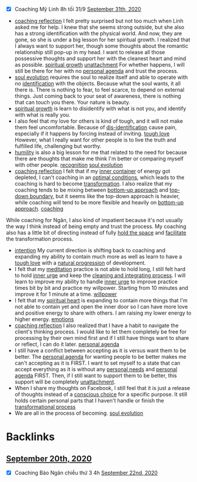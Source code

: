 - [x] Coaching Mỹ Linh 8h tối 31/9 [September 31th, 2020](<September 31th, 2020.md>)
- [coaching reflection](<coaching reflection.md>) I felt pretty surprised but not too much when Linh asked me for help. I knew that she seems strong outside, but she also has a strong identification with the physical world. And now, they are gone, so she is under a big lesson for her spiritual growth. I realized that I always want to support her, though some thoughts about the romantic relationship still pop-up in my head. I want to release all those possessive thoughts and support her with the cleanest heart and mind as possible. [spiritual growth](<spiritual growth.md>) [unattachment](<unattachment.md>) For whether happens, I will still be there for her with no [personal agenda](<personal agenda.md>) and trust the process.
- [soul evolution](<soul evolution.md>) requires the soul to realize itself and able to operate with no [identification](<identification.md>) with the objects. Because what the soul wants, it all there is. There is nothing to fear, to feel scarce, to depend on external things. Just coming back to your seat of awareness, there is nothing that can touch you there. Your nature is beauty.
- [spiritual growth](<spiritual growth.md>) is learn to disidentify with what is not you, and identify with what is really you.
- I also feel that my love for others is kind of tough, and it will not make them feel uncomfortable. Because of [dis-identification](<dis-identification.md>) cause pain, especially if it happens by forcing instead of inviting. [tough love](<tough love.md>) However, what I really want for other people is to live the truth and fulfilled life, challenging but worthy.
- [humility](<humility.md>) is also a big lesson for me that related to the need for because there are thoughts that make me think I'm better or comparing myself with other people. [recognition](<recognition.md>) [soul evolution](<soul evolution.md>)
- [coaching reflection](<coaching reflection.md>) I felt that if my [inner container](<inner container.md>) of energy got depleted, I can't coaching in an [optimal conditions](<optimal conditions.md>), which leads to the coaching is hard to become [transformation](<transformation.md>). I also realize that my coaching tends to be mixing between [bottom-up approach](<bottom-up approach.md>) and [top-down boundary](<top-down boundary.md>), but it seems like the top-down approach is heavier, while coaching will tend to be more flexible and heavily on [bottom-up approach](<bottom-up approach.md>). [coaching](<coaching.md>)

While coaching for Ngân, I also kind of impatient because it's not usually the way I think instead of being empty and trust the process. My coaching also has a little bit of directing instead of fully [hold the space](<hold the space.md>) and [facilitate](<facilitate.md>) the transformation process.
- [intention](<intention.md>) My current direction is shifting back to coaching and expanding my ability to contain much more as well as learn to have a [tough love](<tough love.md>) with a [natural progression](<natural progression.md>) of development.
- I felt that my [meditation](<meditation.md>) practice is not able to hold long, I still felt hard to hold [inner urge](<inner urge.md>) and keep the [cleaning and integrating process](<cleaning and integrating process.md>). I will learn to improve my ability to handle [inner urge](<inner urge.md>) to improve practice times bit by bit and practice my willpower. Starting from 10 minutes and improve it for 1 minute at a time. [willpower](<willpower.md>)
- I felt that my [spiritual heart](<spiritual heart.md>) is expanding to contain more things that I'm not able to contain yet and open the inner door so I can have more love and positive energy to share with others. I am raising my lower energy to higher energy. [emotions](<emotions.md>)
- [coaching reflection](<coaching reflection.md>) I also realized that I have a habit to navigate the client's thinking process. I would like to let them completely be free for processing by their own mind first and if I still have things want to share or reflect, I can do it later. [personal agenda](<personal agenda.md>) 
- I still have a conflict between accepting as it is versus want them to be better. The [personal agenda](<personal agenda.md>) for wanting people to be better makes me can't accepting as it is FIRST. I want to set myself to a state that can accept everything as it is without any [personal needs](<personal needs.md>) and [personal agenda](<personal agenda.md>) FIRST. Then, if I still want to support them to be better, this support will be completely [unattachment](<unattachment.md>).
- When I share my thoughts on Facebook, I still feel that it is just a release of thoughts instead of a [conscious choice](<conscious choice.md>) for a specific purpose. It still holds certain personal parts that I haven't handle or finish the [transformational process](<transformational process.md>)
- We are all in the process of becoming. [soul evolution](<soul evolution.md>)

# Backlinks
## [September 20th, 2020](<September 20th, 2020.md>)
- [x] Coaching Bảo Ngân chiều thứ 3 4h [September 22nd, 2020](<September 22nd, 2020.md>)

